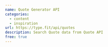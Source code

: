 ```yaml
---
name: Quote Generator API
categories:
  - content
  - inspiration
url: https://type.fit/api/quotes
description: Search Quote data from Quote API
free: true
---
```

